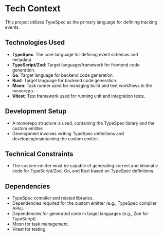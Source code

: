 # Tech Context

This project utilizes TypeSpec as the primary language for defining tracking events.

## Technologies Used

- **TypeSpec**: The core language for defining event schemas and metadata.
- **TypeScript/Zod**: Target language/framework for frontend code generation.
- **Go**: Target language for backend code generation.
- **Rust**: Target language for backend code generation.
- **Moon**: Task runner used for managing build and test workflows in the monorepo.
- **Vitest**: Test framework used for running unit and integration tests.

## Development Setup

- A monorepo structure is used, containing the TypeSpec library and the custom emitter.
- Development involves writing TypeSpec definitions and developing/maintaining the custom emitter.

## Technical Constraints

- The custom emitter must be capable of generating correct and idiomatic code for TypeScript/Zod, Go, and Rust based on TypeSpec definitions.

## Dependencies

- TypeSpec compiler and related libraries.
- Dependencies required for the custom emitter (e.g., TypeSpec compiler APIs).
- Dependencies for generated code in target languages (e.g., Zod for TypeScript).
- Moon for task management.
- Vitest for testing.
